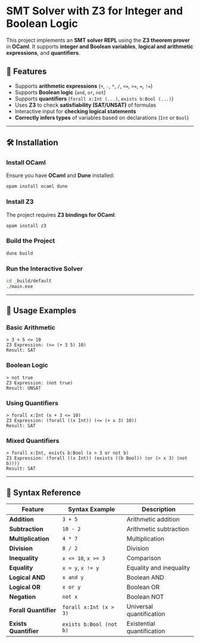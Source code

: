 # SMT Solver with Z3 for Integer and Boolean Logic

This project implements an **SMT solver REPL** using the **Z3 theorem prover** in **OCaml**. It supports **integer and Boolean variables**, **logical and arithmetic expressions**, and **quantifiers**.

## 📌 Features
- Supports **arithmetic expressions** (`+`, `-`, `*`, `/`, `<=`, `>=`, `=`, `!=`)
- Supports **Boolean logic** (`and`, `or`, `not`)
- Supports **quantifiers** (`forall x:Int (...)`, `exists b:Bool (...)`)
- Uses **Z3** to check **satisfiability (SAT/UNSAT)** of formulas
- Interactive input for **checking logical statements**
- **Correctly infers types** of variables based on declarations (`Int` or `Bool`)

---

## 🛠 Installation

### Install **OCaml**
Ensure you have **OCaml** and **Dune** installed:

```sh
opam install ocaml dune
```

### Install **Z3**
The project requires **Z3 bindings for OCaml**:

```sh
opam install z3
```

### Build the Project
```sh
dune build
```

### Run the Interactive Solver
```sh
cd _build/default
./main.exe
```

---

## 🎯 Usage Examples

### **Basic Arithmetic**
```
> 3 + 5 <= 10
Z3 Expression: (<= (+ 3 5) 10)
Result: SAT
```

### **Boolean Logic**
```
> not true
Z3 Expression: (not true)
Result: UNSAT
```

### **Using Quantifiers**
```
> forall x:Int (x + 3 <= 10)
Z3 Expression: (forall ((x Int)) (<= (+ x 3) 10))
Result: SAT
```

### **Mixed Quantifiers**
```
> forall x:Int, exists b:Bool (x > 3 or not b)
Z3 Expression: (forall ((x Int)) (exists ((b Bool)) (or (> x 3) (not b))))
Result: SAT
```

---

## 📜 Syntax Reference

| Feature             | Syntax Example                     | Description |
|---------------------|----------------------------------|-------------|
| **Addition**       | `3 + 5`                          | Arithmetic addition |
| **Subtraction**    | `10 - 2`                         | Arithmetic subtraction |
| **Multiplication** | `4 * 7`                          | Multiplication |
| **Division**       | `8 / 2`                          | Division |
| **Inequality**     | `x <= 10`, `x >= 3`              | Comparison |
| **Equality**       | `x = y`, `x != y`               | Equality and inequality |
| **Logical AND**    | `x and y`                        | Boolean AND |
| **Logical OR**     | `x or y`                         | Boolean OR |
| **Negation**       | `not x`                          | Boolean NOT |
| **Forall Quantifier** | `forall x:Int (x > 3)`       | Universal quantification |
| **Exists Quantifier** | `exists b:Bool (not b)`     | Existential quantification |
